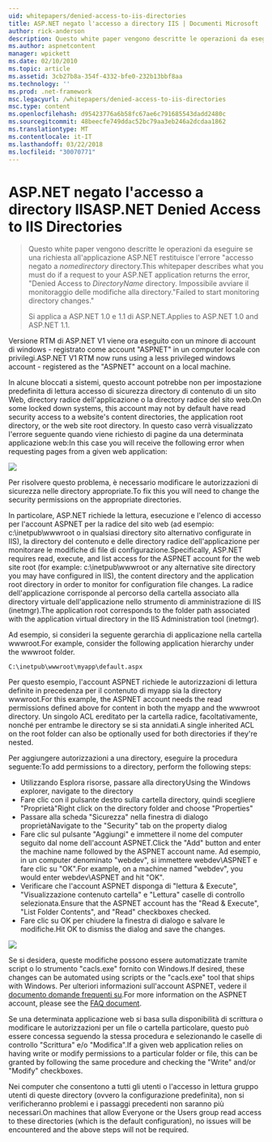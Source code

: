 ```yaml
---
uid: whitepapers/denied-access-to-iis-directories
title: ASP.NET negato l'accesso a directory IIS | Documenti Microsoft
author: rick-anderson
description: Questo white paper vengono descritte le operazioni da eseguire se una richiesta all'applicazione ASP.NET restituisce l'errore "accesso negato alla directory nomedirectory. Non è riuscito a s...
ms.author: aspnetcontent
manager: wpickett
ms.date: 02/10/2010
ms.topic: article
ms.assetid: 3cb27b8a-354f-4332-bfe0-232b13bbf8aa
ms.technology: ''
ms.prod: .net-framework
msc.legacyurl: /whitepapers/denied-access-to-iis-directories
msc.type: content
ms.openlocfilehash: d95423776a6b58fc67ae6c791685543dadd2480c
ms.sourcegitcommit: 48beecfe749ddac52bc79aa3eb246a2dcdaa1862
ms.translationtype: MT
ms.contentlocale: it-IT
ms.lasthandoff: 03/22/2018
ms.locfileid: "30070771"
---
```

<a name="aspnet-denied-access-to-iis-directories"></a><span data-ttu-id="72c44-104">ASP.NET negato l'accesso a directory IIS</span><span class="sxs-lookup"><span data-stu-id="72c44-104">ASP.NET Denied Access to IIS Directories</span></span>
====================
> <span data-ttu-id="72c44-105">Questo white paper vengono descritte le operazioni da eseguire se una richiesta all'applicazione ASP.NET restituisce l'errore "accesso negato a *nomedirectory* directory.</span><span class="sxs-lookup"><span data-stu-id="72c44-105">This whitepaper describes what you must do if a request to your ASP.NET application returns the error, "Denied Access to *DirectoryName* directory.</span></span> <span data-ttu-id="72c44-106">Impossibile avviare il monitoraggio delle modifiche alla directory."</span><span class="sxs-lookup"><span data-stu-id="72c44-106">Failed to start monitoring directory changes."</span></span>
> 
> <span data-ttu-id="72c44-107">Si applica a ASP.NET 1.0 e 1.1 di ASP.NET.</span><span class="sxs-lookup"><span data-stu-id="72c44-107">Applies to ASP.NET 1.0 and ASP.NET 1.1.</span></span>


<span data-ttu-id="72c44-108">Versione RTM di ASP.NET V1 viene ora eseguito con un minore di account di windows - registrato come account "ASPNET" in un computer locale con privilegi.</span><span class="sxs-lookup"><span data-stu-id="72c44-108">ASP.NET V1 RTM now runs using a less privileged windows account - registered as the "ASPNET" account on a local machine.</span></span>

<span data-ttu-id="72c44-109">In alcune bloccati a sistemi, questo account potrebbe non per impostazione predefinita di lettura accesso di sicurezza directory di contenuto di un sito Web, directory radice dell'applicazione o la directory radice del sito web.</span><span class="sxs-lookup"><span data-stu-id="72c44-109">On some locked down systems, this account may not by default have read security access to a website's content directories, the application root directory, or the web site root directory.</span></span> <span data-ttu-id="72c44-110">In questo caso verrà visualizzato l'errore seguente quando viene richiesto di pagine da una determinata applicazione web:</span><span class="sxs-lookup"><span data-stu-id="72c44-110">In this case you will receive the following error when requesting pages from a given web application:</span></span>

![](denied-access-to-iis-directories/_static/image1.jpg)

<span data-ttu-id="72c44-111">Per risolvere questo problema, è necessario modificare le autorizzazioni di sicurezza nelle directory appropriate.</span><span class="sxs-lookup"><span data-stu-id="72c44-111">To fix this you will need to change the security permissions on the appropriate directories.</span></span>

<span data-ttu-id="72c44-112">In particolare, ASP.NET richiede la lettura, esecuzione e l'elenco di accesso per l'account ASPNET per la radice del sito web (ad esempio: c:\inetpub\wwwroot o in qualsiasi directory sito alternativo configurate in IIS), la directory del contenuto e delle directory radice dell'applicazione per monitorare le modifiche di file di configurazione.</span><span class="sxs-lookup"><span data-stu-id="72c44-112">Specifically, ASP.NET requires read, execute, and list access for the ASPNET account for the web site root (for example: c:\inetpub\wwwroot or any alternative site directory you may have configured in IIS), the content directory and the application root directory in order to monitor for configuration file changes.</span></span> <span data-ttu-id="72c44-113">La radice dell'applicazione corrisponde al percorso della cartella associato alla directory virtuale dell'applicazione nello strumento di amministrazione di IIS (inetmgr).</span><span class="sxs-lookup"><span data-stu-id="72c44-113">The application root corresponds to the folder path associated with the application virtual directory in the IIS Administration tool (inetmgr).</span></span>

<span data-ttu-id="72c44-114">Ad esempio, si consideri la seguente gerarchia di applicazione nella cartella wwwroot.</span><span class="sxs-lookup"><span data-stu-id="72c44-114">For example, consider the following application hierarchy under the wwwroot folder.</span></span>

`C:\inetpub\wwwroot\myapp\default.aspx`

<span data-ttu-id="72c44-115">Per questo esempio, l'account ASPNET richiede le autorizzazioni di lettura definite in precedenza per il contenuto di myapp sia la directory wwwroot.</span><span class="sxs-lookup"><span data-stu-id="72c44-115">For this example, the ASPNET account needs the read permissions defined above for content in both the myapp and the wwwroot directory.</span></span> <span data-ttu-id="72c44-116">Un singolo ACL ereditato per la cartella radice, facoltativamente, nonché per entrambe le directory se si sta annidati.</span><span class="sxs-lookup"><span data-stu-id="72c44-116">A single inherited ACL on the root folder can also be optionally used for both directories if they're nested.</span></span>

<span data-ttu-id="72c44-117">Per aggiungere autorizzazioni a una directory, eseguire la procedura seguente:</span><span class="sxs-lookup"><span data-stu-id="72c44-117">To add permissions to a directory, perform the following steps:</span></span>

- <span data-ttu-id="72c44-118">Utilizzando Esplora risorse, passare alla directory</span><span class="sxs-lookup"><span data-stu-id="72c44-118">Using the Windows explorer, navigate to the directory</span></span>
- <span data-ttu-id="72c44-119">Fare clic con il pulsante destro sulla cartella directory, quindi scegliere "Proprietà"</span><span class="sxs-lookup"><span data-stu-id="72c44-119">Right click on the directory folder and choose "Properties"</span></span>
- <span data-ttu-id="72c44-120">Passare alla scheda "Sicurezza" nella finestra di dialogo proprietà</span><span class="sxs-lookup"><span data-stu-id="72c44-120">Navigate to the "Security" tab on the property dialog</span></span>
- <span data-ttu-id="72c44-121">Fare clic sul pulsante "Aggiungi" e immettere il nome del computer seguito dal nome dell'account ASPNET.</span><span class="sxs-lookup"><span data-stu-id="72c44-121">Click the "Add" button and enter the machine name followed by the ASPNET account name.</span></span> <span data-ttu-id="72c44-122">Ad esempio, in un computer denominato "webdev", si immettere webdev\ASPNET e fare clic su "OK".</span><span class="sxs-lookup"><span data-stu-id="72c44-122">For example, on a machine named "webdev", you would enter webdev\ASPNET and hit "OK".</span></span>
- <span data-ttu-id="72c44-123">Verificare che l'account ASPNET disponga di "lettura &amp; Execute", "Visualizzazione contenuto cartella" e "Lettura" caselle di controllo selezionata.</span><span class="sxs-lookup"><span data-stu-id="72c44-123">Ensure that the ASPNET account has the "Read &amp; Execute", "List Folder Contents", and "Read" checkboxes checked.</span></span>
- <span data-ttu-id="72c44-124">Fare clic su OK per chiudere la finestra di dialogo e salvare le modifiche.</span><span class="sxs-lookup"><span data-stu-id="72c44-124">Hit OK to dismiss the dialog and save the changes.</span></span>

![](denied-access-to-iis-directories/_static/image2.jpg)

<span data-ttu-id="72c44-125">Se si desidera, queste modifiche possono essere automatizzate tramite script o lo strumento "cacls.exe" fornito con Windows.</span><span class="sxs-lookup"><span data-stu-id="72c44-125">If desired, these changes can be automated using scripts or the "cacls.exe" tool that ships with Windows.</span></span> <span data-ttu-id="72c44-126">Per ulteriori informazioni sull'account ASPNET, vedere il [documento domande frequenti su](https://go.microsoft.com/fwlink/?LinkId=5828).</span><span class="sxs-lookup"><span data-stu-id="72c44-126">For more information on the ASPNET account, please see the [FAQ document](https://go.microsoft.com/fwlink/?LinkId=5828).</span></span>

<span data-ttu-id="72c44-127">Se una determinata applicazione web si basa sulla disponibilità di scrittura o modificare le autorizzazioni per un file o cartella particolare, questo può essere concessa seguendo la stessa procedura e selezionando le caselle di controllo "Scrittura" e/o "Modifica".</span><span class="sxs-lookup"><span data-stu-id="72c44-127">If a given web application relies on having write or modify permissions to a particular folder or file, this can be granted by following the same procedure and checking the "Write" and/or "Modify" checkboxes.</span></span>

<span data-ttu-id="72c44-128">Nei computer che consentono a tutti gli utenti o l'accesso in lettura gruppo utenti di queste directory (ovvero la configurazione predefinita), non si verificheranno problemi e i passaggi precedenti non saranno più necessari.</span><span class="sxs-lookup"><span data-stu-id="72c44-128">On machines that allow Everyone or the Users group read access to these directories (which is the default configuration), no issues will be encountered and the above steps will not be required.</span></span>
